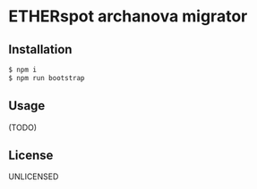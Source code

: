 # ETHERspot archanova migrator

## Installation

```bash
$ npm i
$ npm run bootstrap
```

## Usage

(TODO)

## License

UNLICENSED
